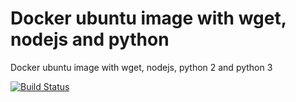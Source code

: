# Docker ubuntu image with wget, nodejs and python

Docker ubuntu image with wget, nodejs, python 2 and python 3


[![Build Status](https://travis-ci.com/diuis/docker-ubuntu-wget_nodejs_python.svg?branch=master)](https://travis-ci.com/diuis/docker-ubuntu-wget_nodejs_python)
